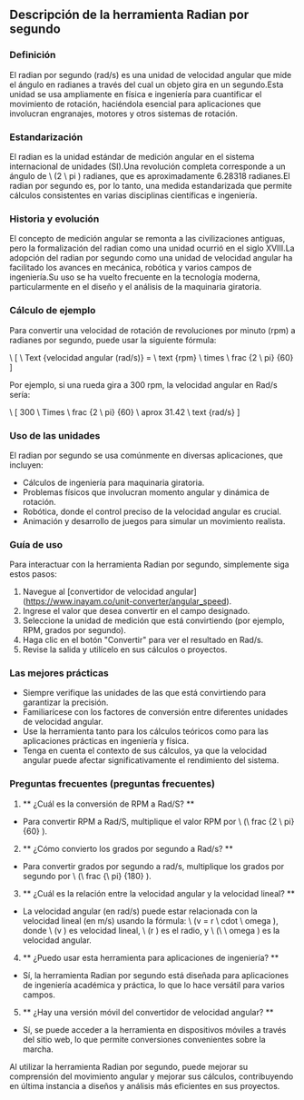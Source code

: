 ## Descripción de la herramienta Radian por segundo

### Definición
El radian por segundo (rad/s) es una unidad de velocidad angular que mide el ángulo en radianes a través del cual un objeto gira en un segundo.Esta unidad se usa ampliamente en física e ingeniería para cuantificar el movimiento de rotación, haciéndola esencial para aplicaciones que involucran engranajes, motores y otros sistemas de rotación.

### Estandarización
El radian es la unidad estándar de medición angular en el sistema internacional de unidades (SI).Una revolución completa corresponde a un ángulo de \ (2 \ pi \) radianes, que es aproximadamente 6.28318 radianes.El radian por segundo es, por lo tanto, una medida estandarizada que permite cálculos consistentes en varias disciplinas científicas e ingeniería.

### Historia y evolución
El concepto de medición angular se remonta a las civilizaciones antiguas, pero la formalización del radian como una unidad ocurrió en el siglo XVIII.La adopción del radian por segundo como una unidad de velocidad angular ha facilitado los avances en mecánica, robótica y varios campos de ingeniería.Su uso se ha vuelto frecuente en la tecnología moderna, particularmente en el diseño y el análisis de la maquinaria giratoria.

### Cálculo de ejemplo
Para convertir una velocidad de rotación de revoluciones por minuto (rpm) a radianes por segundo, puede usar la siguiente fórmula:

\ [
\ Text {velocidad angular (rad/s)} = \ text {rpm} \ times \ frac {2 \ pi} {60}
\]

Por ejemplo, si una rueda gira a 300 rpm, la velocidad angular en Rad/s sería:

\ [
300 \ Times \ frac {2 \ pi} {60} \ aprox 31.42 \ text {rad/s}
\]

### Uso de las unidades
El radian por segundo se usa comúnmente en diversas aplicaciones, que incluyen:
- Cálculos de ingeniería para maquinaria giratoria.
- Problemas físicos que involucran momento angular y dinámica de rotación.
- Robótica, donde el control preciso de la velocidad angular es crucial.
- Animación y desarrollo de juegos para simular un movimiento realista.

### Guía de uso
Para interactuar con la herramienta Radian por segundo, simplemente siga estos pasos:
1. Navegue al [convertidor de velocidad angular] (https://www.inayam.co/unit-converter/angular_speed).
2. Ingrese el valor que desea convertir en el campo designado.
3. Seleccione la unidad de medición que está convirtiendo (por ejemplo, RPM, grados por segundo).
4. Haga clic en el botón "Convertir" para ver el resultado en Rad/s.
5. Revise la salida y utilícelo en sus cálculos o proyectos.

### Las mejores prácticas
- Siempre verifique las unidades de las que está convirtiendo para garantizar la precisión.
- Familiarícese con los factores de conversión entre diferentes unidades de velocidad angular.
- Use la herramienta tanto para los cálculos teóricos como para las aplicaciones prácticas en ingeniería y física.
- Tenga en cuenta el contexto de sus cálculos, ya que la velocidad angular puede afectar significativamente el rendimiento del sistema.

### Preguntas frecuentes (preguntas frecuentes)

1. ** ¿Cuál es la conversión de RPM a Rad/S? **
- Para convertir RPM a Rad/S, multiplique el valor RPM por \ (\ frac {2 \ pi} {60} \).

2. ** ¿Cómo convierto los grados por segundo a Rad/s? **
- Para convertir grados por segundo a rad/s, multiplique los grados por segundo por \ (\ frac {\ pi} {180} \).

3. ** ¿Cuál es la relación entre la velocidad angular y la velocidad lineal? **
- La velocidad angular (en rad/s) puede estar relacionada con la velocidad lineal (en m/s) usando la fórmula: \ (v = r \ cdot \ omega \), donde \ (v \) es velocidad lineal, \ (r \) es el radio, y \ (\ \ omega \) es la velocidad angular.

4. ** ¿Puedo usar esta herramienta para aplicaciones de ingeniería? **
- Sí, la herramienta Radian por segundo está diseñada para aplicaciones de ingeniería académica y práctica, lo que lo hace versátil para varios campos.

5. ** ¿Hay una versión móvil del convertidor de velocidad angular? **
- Sí, se puede acceder a la herramienta en dispositivos móviles a través del sitio web, lo que permite conversiones convenientes sobre la marcha.

Al utilizar la herramienta Radian por segundo, puede mejorar su comprensión del movimiento angular y mejorar sus cálculos, contribuyendo en última instancia a diseños y análisis más eficientes en sus proyectos.